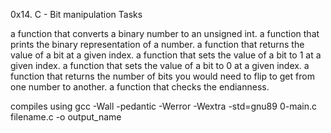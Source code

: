 0x14. C - Bit manipulation Tasks

a function that converts a binary number to an unsigned int.
a function that prints the binary representation of a number.
 a function that returns the value of a bit at a given index.
 a function that sets the value of a bit to 1 at a given index.
 a function that sets the value of a bit to 0 at a given index.
  a function that returns the number of bits you would need to flip to get from one number to another.
  a function that checks the endianness.

  compiles using 
  gcc -Wall -pedantic -Werror -Wextra -std=gnu89 0-main.c filename.c -o  output_name

